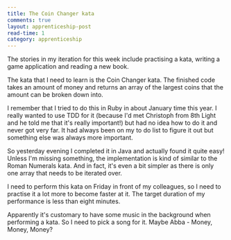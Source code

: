 ```yaml
---
title: The Coin Changer kata
comments: true
layout: apprenticeship-post
read-time: 1
category: apprenticeship
---
```


The stories in my iteration for this week include practising a kata, writing a game application and reading a new book. 

<!--break-->

The kata that I need to learn is the Coin Changer kata. The finished code takes an amount of money and returns an array of the largest coins that the amount can be broken down into.

I remember that I tried to do this in Ruby in about January time this year. I really wanted to use TDD for it (because I'd met Christoph from 8th Light and he told me that it's really important!) but had no idea how to do it and never got very far. It had always been on my to do list to figure it out but something else was always more important.

So yesterday evening I completed it in Java and actually found it quite easy! Unless I'm missing something, the implementation is kind of similar to the Roman Numerals kata. And in fact, it's even a bit simpler as there is only one array that needs to be iterated over.

I need to perform this kata on Friday in front of my colleagues, so I need to practise it a lot more to become faster at it. The target duration of my performance is less than eight minutes. 

Apparently it's customary to have some music in the background when performing a kata. So I need to pick a song for it. Maybe Abba - Money, Money, Money?